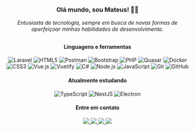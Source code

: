 <div align="center">
  <h3>Olá mundo, sou Mateus! 👋🏼</h3>
  <i>Entusiasta de tecnologia, sempre em busca de novas formas de aperfeiçoar minhas habilidades de desenvolvimento.</i>
</div>

##

<div align="center" style="display: inline_block">
  <h4>Linguagens e ferramentas</h4>
  
  ![Laravel](https://img.shields.io/badge/Laravel-FF2D20?style=for-the-badge&logo=laravel&logoColor=white)
  ![HTML5](https://img.shields.io/badge/HTML5-E34F26?style=for-the-badge&logo=html5&logoColor=white)
  ![Postman](https://img.shields.io/badge/Postman-FF6C37?style=for-the-badge&logo=Postman&logoColor=white)
  ![Bootstrap](https://img.shields.io/badge/Bootstrap-563D7C?style=for-the-badge&logo=bootstrap&logoColor=white)
  ![PHP](https://img.shields.io/badge/PHP-777BB4?style=for-the-badge&logo=php&logoColor=white)
  ![Quasar](https://img.shields.io/badge/Quasar-1976D2?style=for-the-badge&logo=quasar&logoColor=white)
  ![Docker](https://img.shields.io/badge/Docker-2496ED?style=for-the-badge&logo=docker&logoColor=white)
  ![CSS3](https://img.shields.io/badge/CSS3-1572B6?style=for-the-badge&logo=css3&logoColor=white)
  ![Vue.js](https://img.shields.io/badge/Vue.js-35495E?style=for-the-badge&logo=vuedotjs&logoColor=4FC08D)
  ![Vuetify](https://img.shields.io/badge/Vuetify-003545?style=for-the-badge&logo=vuetify&logoColor=white)
  ![C#](https://img.shields.io/badge/C%23-239120?style=for-the-badge&logo=c-sharp&logoColor=white)
  ![Node.js](https://img.shields.io/badge/Node.js-339933?style=for-the-badge&logo=nodedotjs&logoColor=white)
  ![JavaScript](https://img.shields.io/badge/JavaScript-323330?style=for-the-badge&logo=javascript&logoColor=F7DF1E)
  ![Git](https://img.shields.io/badge/Git-000000?style=for-the-badge&logo=git&logoColor=F05032)
  ![GitHub](https://img.shields.io/badge/GitHub-000000?style=for-the-badge&logo=github&logoColor=FFFFFF)

  <h4>Atualmente estudando</h4>

  ![TypeScript](https://img.shields.io/badge/TypeScript-3178C6?style=for-the-badge&logo=typescript&logoColor=FFFFFF)
  ![NestJS](https://img.shields.io/badge/NestJS-E0234E?style=for-the-badge&logo=nestjs&logoColor=FFFFFF)
  ![Electron](https://img.shields.io/badge/Electron-47848F?style=for-the-badge&logo=electron&logoColor=white)

  <h4>Entre em contato</h4>
  
  <a href="https://api.whatsapp.com/send?phone=5549988046105" target="_blank" rel="nofollow">
    <img src="https://img.shields.io/badge/WhatsApp-25D366?style=for-the-badge&logo=whatsapp&logoColor=white"/>
  </a>
  <a href="https://www.linkedin.com/in/mateusalbiero" target="_blank">
    <img src="https://img.shields.io/badge/LinkedIn-0077B5?style=for-the-badge&logo=linkedin&logoColor=white"/>
  </a>
  <a href="https://instagram.com/mateusalbiero_" target="_blank">
    <img src="https://img.shields.io/badge/Instagram-E4405F?style=for-the-badge&logo=instagram&logoColor=white"/>
  </a>
  <a href="mailto:mateusalbiero1@gmail.com" target="_blank">
    <img src="https://img.shields.io/badge/Email-D14836?style=for-the-badge&logo=gmail&logoColor=white"/>
  </a>
</div>